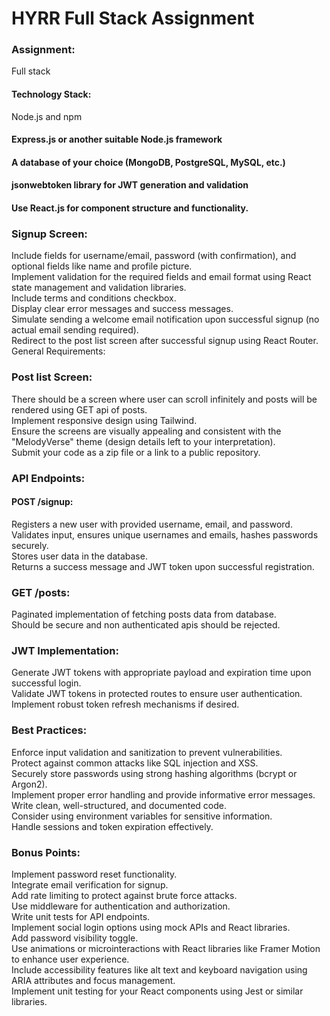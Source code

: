 # HYRR Full Stack Assignment

### Assignment:  
Full stack    
#### Technology Stack:  
Node.js and npm  
#### Express.js or another suitable Node.js framework  
#### A database of your choice (MongoDB, PostgreSQL, MySQL, etc.)  
#### jsonwebtoken library for JWT generation and validation  
#### Use React.js for component structure and functionality.  
### Signup Screen:  
Include fields for username/email, password (with confirmation), and optional fields like name and profile picture.  
Implement validation for the required fields and email format using React state management and validation libraries.  
Include terms and conditions checkbox.  
Display clear error messages and success messages.  
Simulate sending a welcome email notification upon successful signup (no actual email sending required).  
Redirect to the post list screen after successful signup using React Router.  
General Requirements:  
### Post list Screen:  
There should be a screen where user can scroll infinitely and posts will be rendered using GET api of posts.   
Implement responsive design using Tailwind.  
Ensure the screens are visually appealing and consistent with the "MelodyVerse" theme (design details left to your interpretation).  
Submit your code as a zip file or a link to a public repository.  
### API Endpoints:  
#### POST /signup:  
Registers a new user with provided username, email, and password.  
Validates input, ensures unique usernames and emails, hashes passwords securely.  
Stores user data in the database.  
Returns a success message and JWT token upon successful registration.  
  
### GET /posts:    
Paginated implementation of fetching posts data from database.    
Should be secure and non authenticated apis should be rejected.    

### JWT Implementation:  
Generate JWT tokens with appropriate payload and expiration time upon successful login.  
Validate JWT tokens in protected routes to ensure user authentication.  
Implement robust token refresh mechanisms if desired.  

### Best Practices:  
Enforce input validation and sanitization to prevent vulnerabilities.  
Protect against common attacks like SQL injection and XSS.  
Securely store passwords using strong hashing algorithms (bcrypt or Argon2).  
Implement proper error handling and provide informative error messages.  
Write clean, well-structured, and documented code.  
Consider using environment variables for sensitive information.  
Handle sessions and token expiration effectively.  

### Bonus Points:  
Implement password reset functionality.  
Integrate email verification for signup.  
Add rate limiting to protect against brute force attacks.   
Use middleware for authentication and authorization.  
Write unit tests for API endpoints.  
Implement social login options using mock APIs and React libraries.  
Add password visibility toggle.   
Use animations or microinteractions with React libraries like Framer Motion to enhance user experience.  
Include accessibility features like alt text and keyboard navigation using ARIA attributes and focus management.  
Implement unit testing for your React components using Jest or similar libraries.  




